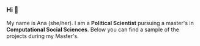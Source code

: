 ### Hi 👋

My name is Ana (she/her). I am a **Political Scientist** pursuing a master's in **Computational Social Sciences**. 
Below you can find a sample of the projects during my Master's. 


